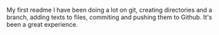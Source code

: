 My first readme
I have been doing a lot on git, creating directories and a branch, adding texts to files, commiting and pushing them to Github. It's been a great experience.
